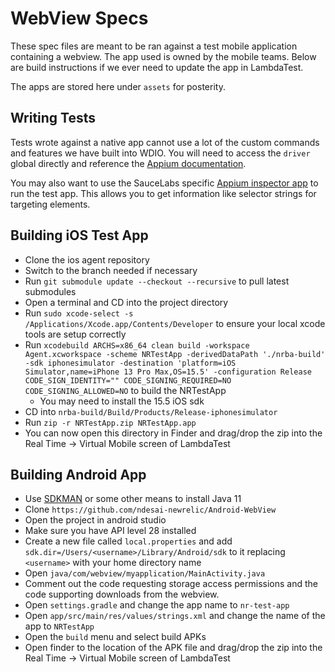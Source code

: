 # WebView Specs

These spec files are meant to be ran against a test mobile application containing a webview. The app used is owned by the mobile teams. Below are build instructions if we ever need to update the app in LambdaTest.

The apps are stored here under `assets` for posterity.

## Writing Tests

Tests wrote against a native app cannot use a lot of the custom commands and features we have built into WDIO. You will need to access the `driver` global directly and reference the [Appium documentation](https://webdriver.io/docs/api/appium).

You may also want to use the SauceLabs specific [Appium inspector app](https://github.com/appium/appium-inspector) to run the test app. This allows you to get information like selector strings for targeting elements.

## Building iOS Test App

- Clone the ios agent repository
- Switch to the branch needed if necessary
- Run `git submodule update --checkout --recursive` to pull latest submodules
- Open a terminal and CD into the project directory
- Run `sudo xcode-select -s /Applications/Xcode.app/Contents/Developer` to ensure your local xcode tools are setup correctly
- Run `xcodebuild ARCHS=x86_64 clean build -workspace Agent.xcworkspace -scheme NRTestApp -derivedDataPath './nrba-build' -sdk iphonesimulator -destination 'platform=iOS Simulator,name=iPhone 13 Pro Max,OS=15.5' -configuration Release CODE_SIGN_IDENTITY="" CODE_SIGNING_REQUIRED=NO CODE_SIGNING_ALLOWED=NO` to build the NRTestApp
  - You may need to install the 15.5 iOS sdk
- CD into `nrba-build/Build/Products/Release-iphonesimulator`
- Run `zip -r NRTestApp.zip NRTestApp.app`
- You can now open this directory in Finder and drag/drop the zip into the Real Time -> Virtual Mobile screen of LambdaTest

## Building Android App

- Use [SDKMAN](https://sdkman.io/) or some other means to install Java 11
- Clone `https://github.com/ndesai-newrelic/Android-WebView`
- Open the project in android studio
- Make sure you have API level 28 installed
- Create a new file called `local.properties` and add `sdk.dir=/Users/<username>/Library/Android/sdk` to it replacing `<username>` with your home directory name
- Open `java/com/webview/myapplication/MainActivity.java`
- Comment out the code requesting storage access permissions and the code supporting downloads from the webview.
- Open `settings.gradle` and change the app name to `nr-test-app`
- Open `app/src/main/res/values/strings.xml` and change the name of the app to `NRTestApp`
- Open the `build` menu and select build APKs
- Open finder to the location of the APK file and drag/drop the zip into the Real Time -> Virtual Mobile screen of LambdaTest
